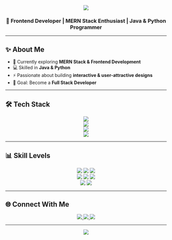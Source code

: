 <!-- Animated Header -->
<p align="center">
  <img src="https://capsule-render.vercel.app/api?type=waving&color=0:0ff,100:8A2BE2&height=200&section=header&text=Tushar%20Ranjan%20Nayak&fontSize=45&fontColor=ffffff&animation=fadeIn&fontAlignY=35"/>
  
</p>
  <h3 align="center">🚀 Frontend Developer | MERN Stack Enthusiast | Java & Python Programmer</h3>



---

## ✨ About Me  
- 🌱 Currently exploring **MERN Stack & Frontend Development**  
- 💻 Skilled in **Java & Python**  
- ⚡ Passionate about building **interactive & user-attractive designs**  
- 🎯 Goal: Become a **Full Stack Developer**  

---

## 🛠️ Tech Stack  

<p align="center">
  <img src="https://skillicons.dev/icons?i=html,css,js,react,tailwind,bootstrap" /><br/>
  <img src="https://skillicons.dev/icons?i=nodejs,express,mongodb" /><br/>
  <img src="https://skillicons.dev/icons?i=java,python" /><br/>
  <img src="https://skillicons.dev/icons?i=git,github,vscode,postman" />
</p>

---

## 📊 Skill Levels  

<p align="center">
  <img src="https://img.shields.io/badge/HTML-%2090%25-orange?style=for-the-badge&logo=html5&logoColor=white">
  <img src="https://img.shields.io/badge/CSS-%2085%25-blue?style=for-the-badge&logo=css3&logoColor=white">
  <img src="https://img.shields.io/badge/JavaScript-%2080%25-yellow?style=for-the-badge&logo=javascript&logoColor=black"><br/>
  <img src="https://img.shields.io/badge/React-%2075%25-61DAFB?style=for-the-badge&logo=react&logoColor=black">
  <img src="https://img.shields.io/badge/Node.js-%2070%25-339933?style=for-the-badge&logo=node.js&logoColor=white">
  <img src="https://img.shields.io/badge/MongoDB-%2065%25-47A248?style=for-the-badge&logo=mongodb&logoColor=white"><br/>
  <img src="https://img.shields.io/badge/Java-%2080%25-red?style=for-the-badge&logo=openjdk&logoColor=white">
  <img src="https://img.shields.io/badge/Python-%2080%25-3776AB?style=for-the-badge&logo=python&logoColor=white">
</p>

---

## 🌐 Connect With Me  

<p align="center">
  <a href="https://www.linkedin.com/in/your-linkedin/" target="_blank">
    <img src="https://img.shields.io/badge/-LinkedIn-0A66C2?logo=linkedin&logoColor=white&style=for-the-badge">
  </a>
  <a href="mailto:your-email@gmail.com">
    <img src="https://img.shields.io/badge/-Gmail-EA4335?logo=gmail&logoColor=white&style=for-the-badge">
  </a>
  <a href="https://github.com/Tushar-Ranjan-Nayak">
    <img src="https://img.shields.io/badge/-GitHub-181717?logo=github&logoColor=white&style=for-the-badge">
  </a>
</p>

---

<!-- Footer Banner -->
<p align="center">
  <img src="https://capsule-render.vercel.app/api?type=waving&color=0:0ff,100:8A2BE2&height=120&section=footer"/>
</p>
